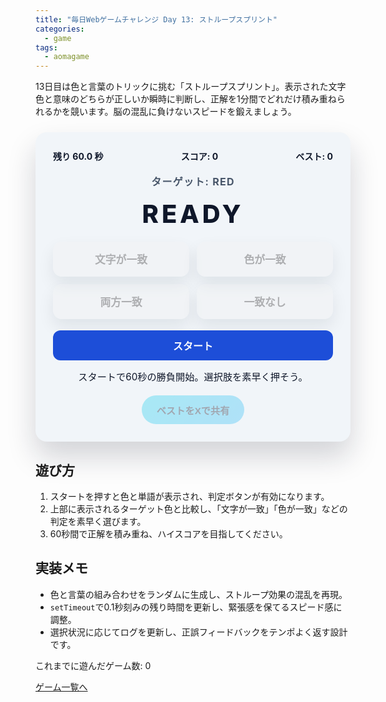 ```yaml
---
title: "毎日Webゲームチャレンジ Day 13: ストループスプリント"
categories:
  - game
tags:
  - aomagame
---
```


13日目は色と言葉のトリックに挑む「ストループスプリント」。表示された文字色と意味のどちらが正しいか瞬時に判断し、正解を1分間でどれだけ積み重ねられるかを競います。脳の混乱に負けないスピードを鍛えましょう。

<style>
#stroop-sprint-game {
  max-width: 520px;
  margin: 24px auto;
  padding: 28px;
  border-radius: 18px;
  background: #f1f5f9;
  color: #0f172a;
  box-shadow: 0 24px 46px rgba(15, 23, 42, 0.18);
  text-align: center;
  font-family: "Inter", "Hiragino Kaku Gothic ProN", sans-serif;
}
#stroop-sprint-game .hud {
  display: flex;
  justify-content: space-between;
  align-items: center;
  gap: 12px;
  flex-wrap: wrap;
  margin-bottom: 18px;
  font-weight: 700;
}
#stroop-sprint-game .target-label {
  font-size: 1rem;
  font-weight: 700;
  letter-spacing: 0.08em;
  text-transform: uppercase;
  color: #475569;
}
.problem {
  margin: 12px 0 20px;
  font-size: 2.5rem;
  font-weight: 800;
  letter-spacing: 0.12em;
  text-transform: uppercase;
}
#stroop-sprint-game .choices {
  display: grid;
  grid-template-columns: repeat(2, minmax(140px, 1fr));
  gap: 12px;
}
#stroop-sprint-game button.choice {
  border: none;
  border-radius: 14px;
  padding: 16px 20px;
  font-size: 1.05rem;
  font-weight: 700;
  cursor: pointer;
  box-shadow: 0 12px 26px rgba(15, 23, 42, 0.08);
  transition: transform 0.12s ease, box-shadow 0.12s ease, opacity 0.12s ease;
}
#stroop-sprint-game button.choice:hover:not(:disabled) {
  transform: translateY(-1px);
  box-shadow: 0 18px 32px rgba(15, 23, 42, 0.12);
}
#stroop-sprint-game .start {
  width: 100%;
  border: none;
  border-radius: 12px;
  padding: 12px 20px;
  margin-top: 18px;
  background: #1d4ed8;
  color: #fff;
  font-size: 1rem;
  font-weight: 700;
  cursor: pointer;
  transition: transform 0.12s ease, box-shadow 0.12s ease, opacity 0.12s ease;
}
#stroop-sprint-game .start:hover:not(:disabled) {
  transform: translateY(-1px);
  box-shadow: 0 18px 34px rgba(29, 78, 216, 0.35);
}
#stroop-sprint-game .start:disabled {
  opacity: 0.35;
  cursor: not-allowed;
  box-shadow: none;
}
#stroop-sprint-game .log {
  margin-top: 14px;
  font-size: 0.95rem;
  min-height: 24px;
}
#stroop-sprint-game .actions {
  margin-top: 18px;
  display: flex;
  justify-content: center;
}
#stroop-sprint-game .share-button {
  border: none;
  border-radius: 9999px;
  padding: 12px 24px;
  font-size: 0.95rem;
  font-weight: 700;
  background: linear-gradient(135deg, #22d3ee, #38bdf8);
  color: #0f172a;
  cursor: pointer;
  box-shadow: 0 18px 34px rgba(56, 189, 248, 0.35);
  transition: transform 0.12s ease, box-shadow 0.12s ease, opacity 0.12s ease;
}
#stroop-sprint-game .share-button:hover:not(:disabled) {
  transform: translateY(-1px);
  box-shadow: 0 22px 40px rgba(56, 189, 248, 0.45);
}
#stroop-sprint-game .share-button:disabled {
  opacity: 0.35;
  cursor: not-allowed;
  box-shadow: none;
}
</style>

<div id="stroop-sprint-game">
  <div class="hud">
    <span class="timer">残り 60.0 秒</span>
    <span class="score">スコア: 0</span>
    <span class="best">ベスト: 0</span>
  </div>
  <p class="target-label">ターゲット: RED</p>
  <p class="problem">READY</p>
  <div class="choices">
    <button type="button" class="choice" data-choice="word" disabled>文字が一致</button>
    <button type="button" class="choice" data-choice="color" disabled>色が一致</button>
    <button type="button" class="choice" data-choice="both" disabled>両方一致</button>
    <button type="button" class="choice" data-choice="neither" disabled>一致なし</button>
  </div>
  <button type="button" class="start">スタート</button>
  <p class="log">スタートで60秒の勝負開始。選択肢を素早く押そう。</p>
  <div class="actions">
    <button type="button" class="share-button" disabled>ベストをXで共有</button>
  </div>
</div>

<script>
(() => {
  const root = document.getElementById('stroop-sprint-game');
  if (!root) {
    return;
  }

  const timerEl = root.querySelector('.timer');
  const scoreEl = root.querySelector('.score');
  const bestEl = root.querySelector('.best');
  const targetEl = root.querySelector('.target-label');
  const problemEl = root.querySelector('.problem');
  const choiceButtons = Array.from(root.querySelectorAll('button.choice'));
  const startButton = root.querySelector('.start');
  const logEl = root.querySelector('.log');
  const shareButton = root.querySelector('.share-button');
  const getPlayCountEl = () => document.querySelector('[data-aomagame-play-count]');

  const storageKey = 'aomagame:best:stroop-sprint';
  const playedKey = 'aomagame:played:stroop-sprint';

  const colors = [
    { name: 'RED', value: '#f87171' },
    { name: 'BLUE', value: '#60a5fa' },
    { name: 'GREEN', value: '#4ade80' },
    { name: 'YELLOW', value: '#fbbf24' },
    { name: 'PURPLE', value: '#c084fc' }
  ];

  let current = null;
  let target = null;
  let score = 0;
  let best = 0;
  let timeLeft = 60;
  let timerId = null;
  let running = false;
  let storageAvailable = false;

  const updatePlayCount = () => {
    const counterEl = getPlayCountEl();
    if (!counterEl) {
      return;
    }
    try {
      let total = 0;
      for (let i = 0; i < localStorage.length; i += 1) {
        const key = localStorage.key(i);
        if (typeof key !== 'string' || !key.startsWith('aomagame:played:')) {
          continue;
        }
        const value = Number.parseInt(localStorage.getItem(key) ?? '0', 10);
        if (!Number.isNaN(value) && value > 0) {
          total += 1;
        }
      }
      counterEl.textContent = total;
    } catch (error) {
      counterEl.textContent = '0';
    }
  };

  const markPlayed = () => {
    if (!storageAvailable) {
      return;
    }
    try {
      const current = Number.parseInt(localStorage.getItem(playedKey) ?? '0', 10);
      const next = Number.isNaN(current) ? 1 : current + 1;
      localStorage.setItem(playedKey, String(next));
    } catch (error) {
      return;
    }
    updatePlayCount();
  };

  const detectStorage = () => {
    try {
      const testKey = `${storageKey}-test`;
      localStorage.setItem(testKey, '1');
      localStorage.removeItem(testKey);
      storageAvailable = true;
    } catch (error) {
      storageAvailable = false;
    }
  };

  const loadBest = () => {
    if (!storageAvailable) {
      return;
    }
    const stored = localStorage.getItem(storageKey);
    if (!stored) {
      return;
    }
    const value = Number.parseInt(stored, 10);
    if (!Number.isNaN(value) && value > 0) {
      best = value;
      bestEl.textContent = `ベスト: ${best}`;
      shareButton.disabled = false;
    }
  };

  const saveBest = () => {
    if (!storageAvailable || best <= 0) {
      return;
    }
    localStorage.setItem(storageKey, String(best));
  };

  const updateHud = () => {
    timerEl.textContent = `残り ${timeLeft.toFixed(1)} 秒`;
    scoreEl.textContent = `スコア: ${score}`;
    bestEl.textContent = `ベスト: ${best}`;
    shareButton.disabled = best <= 0;
  };

  const pickProblem = () => {
    const word = colors[Math.floor(Math.random() * colors.length)];
    const ink = colors[Math.floor(Math.random() * colors.length)];
    target = colors[Math.floor(Math.random() * colors.length)];

    targetEl.textContent = `ターゲット: ${target.name}`;
    problemEl.textContent = word.name;
    problemEl.style.color = ink.value;

    const isWordMatch = word.name === target.name;
    const isColorMatch = ink.name === target.name;

    let answer;
    if (isWordMatch && isColorMatch) {
      answer = 'both';
    } else if (isWordMatch) {
      answer = 'word';
    } else if (isColorMatch) {
      answer = 'color';
    } else {
      answer = 'neither';
    }

    current = { answer };
    inputFocus();
  };

  const inputFocus = () => {
    choiceButtons[0].focus({ preventScroll: true });
  };

  const tick = () => {
    if (!running) {
      return;
    }
    timeLeft = Math.max(0, timeLeft - 0.1);
    updateHud();
    if (timeLeft > 0) {
      timerId = setTimeout(tick, 100);
    } else {
      finishGame();
    }
  };

 const startGame = () => {
    markPlayed();
    running = true;
    score = 0;
    timeLeft = 60;
    choiceButtons.forEach((button) => {
      button.disabled = false;
    });
    startButton.disabled = true;
    startButton.textContent = 'プレイ中';
    logEl.textContent = '問題を見て素早く選択！';
    pickProblem();
    updateHud();
    clearTimeout(timerId);
    timerId = setTimeout(tick, 100);
  };

  const finishGame = () => {
    running = false;
    clearTimeout(timerId);
    timerId = null;
    choiceButtons.forEach((button) => {
      button.disabled = true;
    });
    startButton.disabled = false;
    startButton.textContent = 'もう一度';
    if (score > best) {
      best = score;
      saveBest();
      logEl.textContent = `終了！${score} 問正解。ベスト更新です。`;
      shareButton.disabled = false;
    } else {
      logEl.textContent = `終了！${score} 問正解。次はさらに記録を伸ばそう。`;
    }
    updateHud();
  };

  choiceButtons.forEach((button) => {
    button.addEventListener('click', () => {
      if (!running || !current) {
        return;
      }
      const choice = button.dataset.choice;
    if (choice === current.answer) {
      score += 1;
      logEl.textContent = '正解！次の問題へ。';
    } else {
      timeLeft = Math.max(0, timeLeft - 10);
      logEl.textContent = '惜しい！10秒のペナルティ。慎重に見極めよう。';
    }
      pickProblem();
      updateHud();
    });
  });

  startButton.addEventListener('click', () => {
    if (!running) {
      startGame();
    }
  });

  if (shareButton) {
    shareButton.addEventListener('click', (event) => {
      event.preventDefault();
      if (best <= 0) {
        return;
      }
      const text = `ストループスプリントでベスト ${best} 問正解！ #aomagame`;
      const shareUrl = new URL('https://twitter.com/intent/tweet');
      shareUrl.searchParams.set('text', text);
      shareUrl.searchParams.set('url', window.location.href);
      window.open(shareUrl.toString(), '_blank', 'noopener');
    });
  }

  detectStorage();
  loadBest();
  if (document.readyState === 'loading') {
    document.addEventListener('DOMContentLoaded', updatePlayCount, { once: true });
  } else {
    updatePlayCount();
  }
  updateHud();
})();
</script>

## 遊び方
1. スタートを押すと色と単語が表示され、判定ボタンが有効になります。
2. 上部に表示されるターゲット色と比較し、「文字が一致」「色が一致」などの判定を素早く選びます。
3. 60秒間で正解を積み重ね、ハイスコアを目指してください。

## 実装メモ
- 色と言葉の組み合わせをランダムに生成し、ストループ効果の混乱を再現。
- `setTimeout`で0.1秒刻みの残り時間を更新し、緊張感を保てるスピード感に調整。
- 選択状況に応じてログを更新し、正誤フィードバックをテンポよく返す設計です。


<p class="game-progress">これまでに遊んだゲーム数: <span data-aomagame-play-count>0</span></p>
<p class="game-link"><a href="http://localhost:4000/tags/#aomagame">ゲーム一覧へ</a></p>
